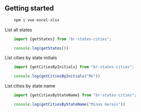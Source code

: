 ## Getting started

``` javascript
    npm i vue-excel-xlsx
```

List all states

``` javascript
    import {getStates} from "br-states-cities";

    console.log(getStates())
```

List cities by state initials

``` javascript
    import {getCitiesByInitials} from "br-states-cities";

    console.log(getCitiesByInitials("MG"))
```

List cities by state name

``` javascript
    import {getCitiesByStateName} from "br-states-cities";

    console.log(getCitiesByStateName("Minas Gerais"))
```